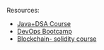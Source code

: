 







Resources:
- [Java+DSA Course](https://www.youtube.com/playlist?list=PL9gnSGHSqcnr_DxHsP7AW9ftq0AtAyYqJ)
- [DevOps Bootcamp](https://www.youtube.com/playlist?list=PL9gnSGHSqcnoqBXdMwUTRod4Gi3eac2Ak)
- [Blockchain- solidity course](https://github.com/smartcontractkit/full-blockchain-solidity-course-py)

